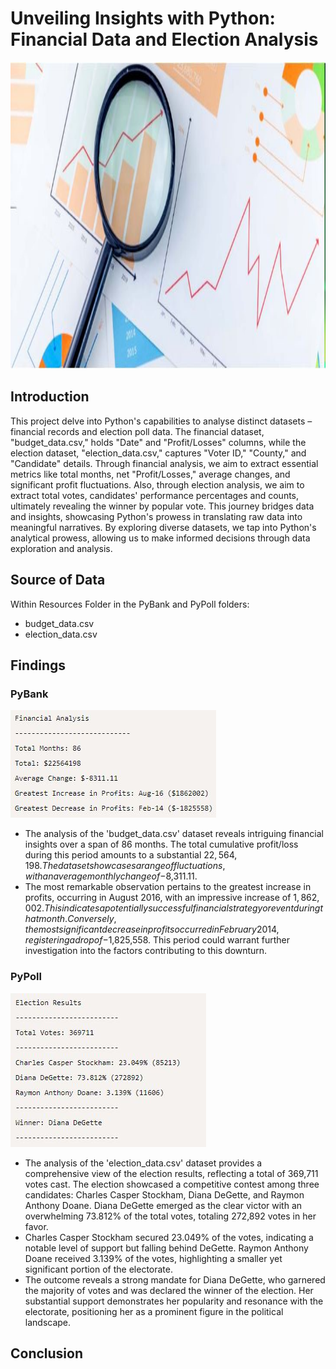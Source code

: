 # Unveiling Insights with Python: Financial Data and Election Analysis
<img src="Images/Capture.JPG" width="1000" height="491">

## Introduction
This project delve into Python's capabilities to analyse distinct datasets – financial records and election poll data. The financial dataset, "budget_data.csv," holds "Date" and "Profit/Losses" columns, while the election dataset, "election_data.csv," captures "Voter ID," "County," and "Candidate" details. Through financial analysis, we aim to extract essential metrics like total months, net "Profit/Losses," average changes, and significant profit fluctuations. Also, through election analysis, we aim to extract total votes, candidates' performance percentages and counts, ultimately revealing the winner by popular vote. This journey bridges data and insights, showcasing Python's prowess in translating raw data into meaningful narratives. By exploring diverse datasets, we tap into Python's analytical prowess, allowing us to make informed decisions through data exploration and analysis.

## Source of Data
Within Resources Folder in the PyBank and PyPoll folders:
* budget_data.csv
* election_data.csv

## Findings

### PyBank

![pybank-analysis](Images/pybank-analysis.JPG)

* The analysis of the 'budget_data.csv' dataset reveals intriguing financial insights over a span of 86 months. The total cumulative profit/loss during this period amounts to a substantial $22,564,198. The dataset showcases a range of fluctuations, with an average monthly change of -$8,311.11.
* The most remarkable observation pertains to the greatest increase in profits, occurring in August 2016, with an impressive increase of $1,862,002. This indicates a potentially successful financial strategy or event during that month. Conversely, the most significant decrease in profits occurred in February 2014, registering a drop of -$1,825,558. This period could warrant further investigation into the factors contributing to this downturn.

### PyPoll

![pypoll-analysis](Images/pypoll-analysis.JPG)

* The analysis of the 'election_data.csv' dataset provides a comprehensive view of the election results, reflecting a total of 369,711 votes cast. The election showcased a competitive contest among three candidates: Charles Casper Stockham, Diana DeGette, and Raymon Anthony Doane. Diana DeGette emerged as the clear victor with an overwhelming 73.812% of the total votes, totaling 272,892 votes in her favor.
* Charles Casper Stockham secured 23.049% of the votes, indicating a notable level of support but falling behind DeGette. Raymon Anthony Doane received 3.139% of the votes, highlighting a smaller yet significant portion of the electorate.
* The outcome reveals a strong mandate for Diana DeGette, who garnered the majority of votes and was declared the winner of the election. Her substantial support demonstrates her popularity and resonance with the electorate, positioning her as a prominent figure in the political landscape.

## Conclusion
